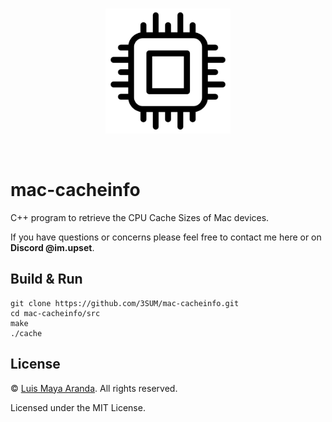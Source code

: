 <br>

<p align="center">
<a href="https://github.com/3SUM"><img width="200" src="./logo/cache.png" alt="cache logo"></a>
</p>

<br>

# mac-cacheinfo

C++ program to retrieve the CPU Cache Sizes of Mac devices.

If you have questions or concerns please feel free to contact me here or on **Discord @im.upset**.

## Build & Run

```
git clone https://github.com/3SUM/mac-cacheinfo.git
cd mac-cacheinfo/src
make
./cache
```

## License

&copy; [Luis Maya Aranda](https://github.com/3SUM). All rights reserved.

Licensed under the MIT License.
